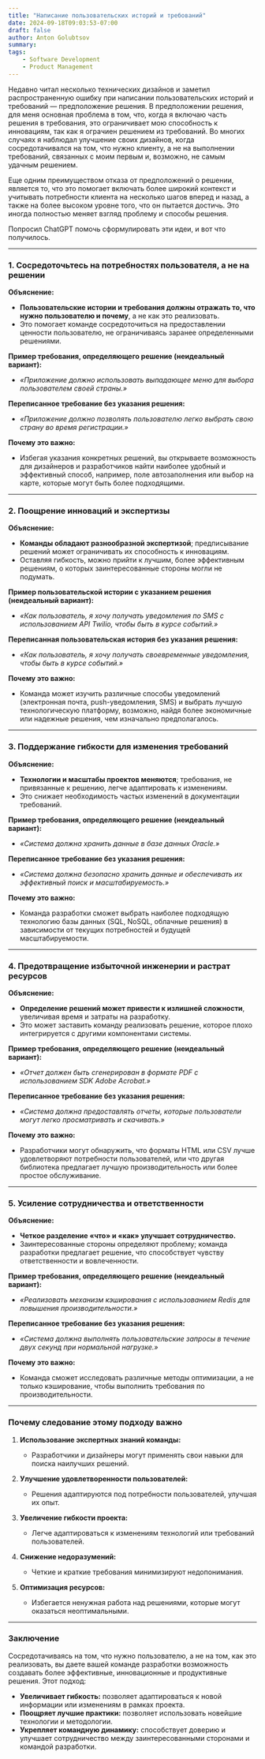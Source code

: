```yaml
---
title: "Написание пользовательских историй и требований"
date: 2024-09-18T09:03:53-07:00
draft: false
author: Anton Golubtsov
summary:
tags:
    - Software Development
    - Product Management
---
```


Недавно читал несколько технических дизайнов и заметил распространенную ошибку при написании пользовательских историй и требований — предположение решения. В предположении решения, для меня основная проблема в том, что, когда я включаю часть решения в требования, это ограничивает мою способность к инновациям, так как я ограчиен решением из требований. Во многих случаях я наблюдал улучшение своих дизайнов, когда сосредотачивался на том, что нужно клиенту, а не на выполнении требований, связанных с моим первым и, возможно, не самым удачным решением.

Еще одним преимуществом отказа от предположений о решении, является то, что это помогает включать более широкий контекст и учитывать потребности клиента на несколько шагов вперед и назад, а также на более высоком уровне того, что он пытается достичь. Это иногда полностью меняет взгляд проблему и способы решения.

Попросил ChatGPT помочь сформулировать эти идеи, и вот что получилось.

---

### **1. Сосредоточьтесь на потребностях пользователя, а не на решении**

**Объяснение:**

-   **Пользовательские истории и требования должны отражать то, что нужно пользователю и почему**, а не как это реализовать.
-   Это помогает команде сосредоточиться на предоставлении ценности пользователю, не ограничиваясь заранее определенными решениями.

**Пример требования, определяющего решение (неидеальный вариант):**

-   _«Приложение должно использовать выпадающее меню для выбора пользователем своей страны.»_

**Переписанное требование без указания решения:**

-   _«Приложение должно позволять пользователю легко выбрать свою страну во время регистрации.»_

**Почему это важно:**

-   Избегая указания конкретных решений, вы открываете возможность для дизайнеров и разработчиков найти наиболее удобный и эффективный способ, например, поле автозаполнения или выбор на карте, которые могут быть более подходящими.

---

### **2. Поощрение инноваций и экспертизы**

**Объяснение:**

-   **Команды обладают разнообразной экспертизой**; предписывание решений может ограничивать их способность к инновациям.
-   Оставляя гибкость, можно прийти к лучшим, более эффективным решениям, о которых заинтересованные стороны могли не подумать.

**Пример пользовательской истории с указанием решения (неидеальный вариант):**

-   _«Как пользователь, я хочу получать уведомления по SMS с использованием API Twilio, чтобы быть в курсе событий.»_

**Переписанная пользовательская история без указания решения:**

-   _«Как пользователь, я хочу получать своевременные уведомления, чтобы быть в курсе событий.»_

**Почему это важно:**

-   Команда может изучить различные способы уведомлений (электронная почта, push-уведомления, SMS) и выбрать лучшую технологическую платформу, возможно, найдя более экономичные или надежные решения, чем изначально предполагалось.

---

### **3. Поддержание гибкости для изменения требований**

**Объяснение:**

-   **Технологии и масштабы проектов меняются**; требования, не привязанные к решению, легче адаптировать к изменениям.
-   Это снижает необходимость частых изменений в документации требований.

**Пример требования, определяющего решение (неидеальный вариант):**

-   _«Система должна хранить данные в базе данных Oracle.»_

**Переписанное требование без указания решения:**

-   _«Система должна безопасно хранить данные и обеспечивать их эффективный поиск и масштабируемость.»_

**Почему это важно:**

-   Команда разработки сможет выбрать наиболее подходящую технологию базы данных (SQL, NoSQL, облачные решения) в зависимости от текущих потребностей и будущей масштабируемости.

---

### **4. Предотвращение избыточной инженерии и растрат ресурсов**

**Объяснение:**

-   **Определение решений может привести к излишней сложности**, увеличивая время и затраты на разработку.
-   Это может заставить команду реализовать решение, которое плохо интегрируется с другими компонентами системы.

**Пример требования, определяющего решение (неидеальный вариант):**

-   _«Отчет должен быть сгенерирован в формате PDF с использованием SDK Adobe Acrobat.»_

**Переписанное требование без указания решения:**

-   _«Система должна предоставлять отчеты, которые пользователи могут легко просматривать и скачивать.»_

**Почему это важно:**

-   Разработчики могут обнаружить, что форматы HTML или CSV лучше удовлетворяют потребности пользователей, или что другая библиотека предлагает лучшую производительность или более простое обслуживание.

---

### **5. Усиление сотрудничества и ответственности**

**Объяснение:**

-   **Четкое разделение «что» и «как» улучшает сотрудничество.**
-   Заинтересованные стороны определяют проблему; команда разработки предлагает решение, что способствует чувству ответственности и вовлеченности.

**Пример требования, определяющего решение (неидеальный вариант):**

-   _«Реализовать механизм кэширования с использованием Redis для повышения производительности.»_

**Переписанное требование без указания решения:**

-   _«Система должна выполнять пользовательские запросы в течение двух секунд при нормальной нагрузке.»_

**Почему это важно:**

-   Команда сможет исследовать различные методы оптимизации, а не только кэширование, чтобы выполнить требования по производительности.

---

### **Почему следование этому подходу важно**

1. **Использование экспертных знаний команды:**

    - Разработчики и дизайнеры могут применять свои навыки для поиска наилучших решений.

2. **Улучшение удовлетворенности пользователей:**

    - Решения адаптируются под потребности пользователей, улучшая их опыт.

3. **Увеличение гибкости проекта:**

    - Легче адаптироваться к изменениям технологий или требований пользователей.

4. **Снижение недоразумений:**

    - Четкие и краткие требования минимизируют недопонимания.

5. **Оптимизация ресурсов:**

    - Избегается ненужная работа над решениями, которые могут оказаться неоптимальными.

---

### **Заключение**

Сосредотачиваясь на том, что нужно пользователю, а не на том, как это реализовать, вы даете вашей команде разработки возможность создавать более эффективные, инновационные и продуктивные решения. Этот подход:

-   **Увеличивает гибкость:** позволяет адаптироваться к новой информации или изменениям в рамках проекта.
-   **Поощряет лучшие практики:** позволяет использовать новейшие технологии и методологии.
-   **Укрепляет командную динамику:** способствует доверию и улучшает сотрудничество между заинтересованными сторонами и командой разработки.

